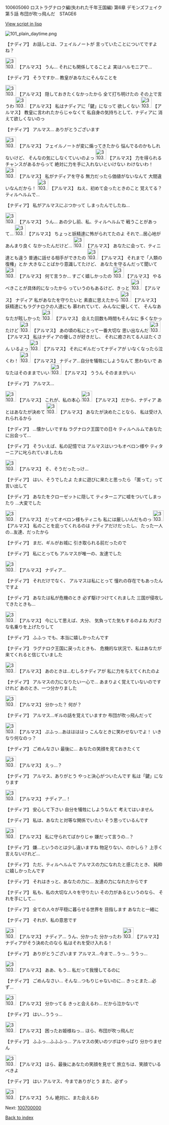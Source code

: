 100605060 ロストラグナロク編(失われた千年王国編) 第6章 デモンズフェイク 第５話 布団が吹っ飛んだ　STAGE6

[View script in lisp](../scripts/100605060.txt)

![101_plain_daytime.png](../images/backgrounds/101_plain_daytime.png)

【ナディア】
お話しとは、フェイルノートが
言っていたことについてですよね？

<img src="../images/units/3103811.png" alt="3103811.png" height="34"/>
【アルマス】
うん…
それにも関係してることよ
実はハルモニアで…

【ナディア】
そうですか…
教皇があなたにそんなことを

<img src="../images/units/3103811.png" alt="3103811.png" height="34"/>
【アルマス】
隠しておきたくなかったから
全て打ち明けたの
その上で言うわ

<img src="../images/units/3103811.png" alt="3103811.png" height="34"/>
【アルマス】
私はナディアに「鍵」になって
欲しくない

<img src="../images/units/3103811.png" alt="3103811.png" height="34"/>
【アルマス】
教皇に言われたからじゃなくて
私自身の気持ちとして、ナディアに
消えて欲しくないのっ

【ナディア】
アルマス…
ありがとうございます

<img src="../images/units/3103811.png" alt="3103811.png" height="34"/>
【アルマス】
フェイルノートが変に煽ってきたから
悩んでるのかもしれないけど、
そんなの気にしなくていいのよっ

<img src="../images/units/3103811.png" alt="3103811.png" height="34"/>
【アルマス】
力を得られるチャンスがあるからって
絶対に力を手に入れないといけない
わけないわ！

<img src="../images/units/3103811.png" alt="3103811.png" height="34"/>
【アルマス】
私がナディアを守る
無力だったら価値がないなんて
大間違いなんだから！

<img src="../images/units/3103811.png" alt="3103811.png" height="34"/>
【アルマス】
ねえ、初めて会ったときのこと
覚えてる？
ティルヘルムで…

【ナディア】
私がアルマスにぶつかって
しまったんでしたね…

<img src="../images/units/3103811.png" alt="3103811.png" height="34"/>
【アルマス】
うん…
あの少し前、私、ティルヘルムで
戦うことがあって…

<img src="../images/units/3103811.png" alt="3103811.png" height="34"/>
【アルマス】
ちょっと妖精達に怖がられてたのよ
それで…居心地があんまり良く
なかったんだけど…

<img src="../images/units/3103811.png" alt="3103811.png" height="34"/>
【アルマス】
あなたに会って、ティニ達とも違う
普通に話せる相手ができたの

<img src="../images/units/3103811.png" alt="3103811.png" height="34"/>
【アルマス】
それまで「人類の復権」とか
大きなことばかり意識してたけど、
あなたを守るんだって聞いて

<img src="../images/units/3103811.png" alt="3103811.png" height="34"/>
【アルマス】
何て言うか…
すごく嬉しかったの

<img src="../images/units/3103811.png" alt="3103811.png" height="34"/>
【アルマス】
やるべきことが具体的になったから
っていうのもあるけど、きっと

<img src="../images/units/3103811.png" alt="3103811.png" height="34"/>
【アルマス】
ナディア
私があなたを守りたいと
素直に思えたから

<img src="../images/units/3103811.png" alt="3103811.png" height="34"/>
【アルマス】
妖精達にもラグナロクの人達にも
慕われていて、みんなに優しくて、
そんなあなたが眩しかった

<img src="../images/units/3103811.png" alt="3103811.png" height="34"/>
【アルマス】
会えた回数も時間もそんなに
多くなかったけど

<img src="../images/units/3103811.png" alt="3103811.png" height="34"/>
【アルマス】
あの頃の私にとって一番大切な
思い出なんだ

<img src="../images/units/3103811.png" alt="3103811.png" height="34"/>
【アルマス】
私はナディアの優しさが好きだし、
それに癒されてる人はたくさん
いるよっ

<img src="../images/units/3103811.png" alt="3103811.png" height="34"/>
【アルマス】
それにギルだってナディアが
いなくなったら泣くわ！

<img src="../images/units/3103811.png" alt="3103811.png" height="34"/>
【アルマス】
ナディア…自分を犠牲にしようなんて
思わないで
あなたはそのままでいい

<img src="../images/units/3103811.png" alt="3103811.png" height="34"/>
【アルマス】
ううん
そのままがいい

【ナディア】
アルマス…

<img src="../images/units/3103811.png" alt="3103811.png" height="34"/>
【アルマス】
これが、私の本心

<img src="../images/units/3103811.png" alt="3103811.png" height="34"/>
【アルマス】
だから、ナディア
あとはあなたが決めて

<img src="../images/units/3103811.png" alt="3103811.png" height="34"/>
【アルマス】
あなたが決めたことなら、
私は受け入れられるから

【ナディア】
…懐かしいですね
ラグナロク王国での日々
ティルヘルムであなたに出会って…

【ナディア】
そういえば、私の記憶では
アルマスはいつもオベロン様や
ティターニアに叱られていましたね

<img src="../images/units/3103811.png" alt="3103811.png" height="34"/>
【アルマス】
そ、そうだったっけ…

【ナディア】
はい、そうでしたよ
たまに遊びに来たと思ったら
「匿って」って言い出して

【ナディア】
あなたをクローゼットに隠して
ティターニアに嘘をついてしまったり
…大変でした

<img src="../images/units/3103811.png" alt="3103811.png" height="34"/>
【アルマス】
だってオベロン様もティニも
私には厳しいんだものっ

<img src="../images/units/3103811.png" alt="3103811.png" height="34"/>
【アルマス】
私のことを庇ってくれるのは
ナディアだけだったし、
たった一人の…友達、だったから

【ナディア】
まだ、ギルがお城に
引き取られる前だったので

【ナディア】
私にとっても
アルマスが唯一の、友達でした

<img src="../images/units/3103811.png" alt="3103811.png" height="34"/>
【アルマス】
ナディア…

【ナディア】
それだけでなく、
アルマスは私にとって
憧れの存在でもあったんですよ

【ナディア】
あなたは私が危機のとき
必ず駆けつけてくれました
三国が侵攻してきたときも…

<img src="../images/units/3103811.png" alt="3103811.png" height="34"/>
【アルマス】
今にして思えば、大分、
気負ってた気もするのよね
大げさな名乗りを上げたりして

【ナディア】
ふふっ
でも、本当に嬉しかったんです

【ナディア】
ラグナロク王国に戻ったときも、
危機的な状況で、私はあなたが
来てくれると信じていました

<img src="../images/units/3103811.png" alt="3103811.png" height="34"/>
【アルマス】
あのときは…むしろナディアが
私に力を与えてくれたのよ

【ナディア】
アルマスの力になりたい一心で…
あまりよく覚えていないのですけれど
あのとき、一つ分かりました

<img src="../images/units/3103811.png" alt="3103811.png" height="34"/>
【アルマス】
分かった？
何が？

【ナディア】
アルマス…ギルの話を覚えていますか
布団が吹っ飛んだって

<img src="../images/units/3103811.png" alt="3103811.png" height="34"/>
【アルマス】
ぷふっ…あははははっ
こんなときに笑わせないでよ！
いきなり何なのっ？

【ナディア】
ごめんなさい
最後に…
あなたの笑顔を見ておきたくて

<img src="../images/units/3103811.png" alt="3103811.png" height="34"/>
【アルマス】
えっ…？

【ナディア】
アルマス、ありがとう
やっと決心がついたんです
私は「鍵」になります

<img src="../images/units/3103811.png" alt="3103811.png" height="34"/>
【アルマス】
ナディア…！

【ナディア】
安心して下さい
自分を犠牲にしようなんて
考えてはいません

【ナディア】
私は、あなたと対等な関係でいたい
そう思っているんです

<img src="../images/units/3103811.png" alt="3103811.png" height="34"/>
【アルマス】
私に守られてばかりじゃ
嫌だって言うの…？

【ナディア】
嫌…というのとは少し違いますね
物足りない、のかしら？
上手く言えないけれど…

【ナディア】
ただ、ティルヘルムで
アルマスの力になれたと感じたとき、
純粋に嬉しかったんです

【ナディア】
それはきっと、あなたの力に…
友達の力になれたからです

【ナディア】
私も、私の大切な人々を守りたい
その力があるというのなら、
それを手にして…

【ナディア】
全ての人々が平穏に暮らせる世界を
目指します
あなたと一緒に

【ナディア】
それが、私の意思です

<img src="../images/units/3103811.png" alt="3103811.png" height="34"/>
【アルマス】
ナディア…
うん、分かった
分かったわ

<img src="../images/units/3103811.png" alt="3103811.png" height="34"/>
【アルマス】
ナディアがそう決めたのなら
私はそれを受け入れる！

【ナディア】
ありがとうございます
アルマス…今まで…うっ…
ううっ…

<img src="../images/units/3103811.png" alt="3103811.png" height="34"/>
【アルマス】
ああ、もう…
私だって我慢してるのに

【ナディア】
ごめんなさい…
そんな…つもりじゃないのに…
きっとまた…必ず…

<img src="../images/units/3103811.png" alt="3103811.png" height="34"/>
【アルマス】
分かってる
きっと会えるわ…
だから泣かないで

【ナディア】
はい…ううっ…

<img src="../images/units/3103811.png" alt="3103811.png" height="34"/>
【アルマス】
困ったお姫様ねっ…
ほら、布団が吹っ飛んだ

【ナディア】
ふふっ…ふふふっ…
アルマスの笑いのツボはやっぱり
分かりません

<img src="../images/units/3103811.png" alt="3103811.png" height="34"/>
【アルマス】
ほら、最後にあなたの笑顔を見せて
旅立ちは、笑顔でいるべきよ

【ナディア】
はい
アルマス、今までありがとう
また、必ずっ

<img src="../images/units/3103811.png" alt="3103811.png" height="34"/>
【アルマス】
うん
絶対に、また会えるわ


Next: [100700000](100700000.md)

[Back to index](index.md)
